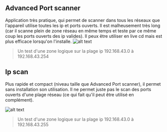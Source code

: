 Advanced Port scanner
---
Application très pratique, qui permet de scanner dans tous les réseaux que l'appareil utilise toutes les ip et ports ouverts.
Il est malheusement très long (car il scanne plein de zone réseau en même temps et teste par ce même coup les ports ouverts des ip valides). Il peux être utiliser en live cd mais est plus efficace lorsqu'on l'installe.
![alt text](https://github.com/Eixa6Info/eixa6_vpn/blob/master/img/Applicatif/2019-05-24%2014_48_09-.png)
>Un test d'une zone logique sur la plage ip 192.168.43.0 à 192.168.43.254



Ip scan
----
Plus rapide et compact (niveau taille que Advanced Port scanner), il permet sans installation son utilisation.
Il ne permet juste pas le scan des ports ouverts d'une plage réseau (ce qui fait qu'il peut être utilisé en complément).

![alt text](https://github.com/Eixa6Info/eixa6_vpn/blob/master/img/Applicatif/2019-05-24%2014_36_28-eixa6_vpn_ipscan221.exe%20at%20master%20%C2%B7%20Eixa6Info_eixa6_vpn.png)
>Un test d'une zone logique sur la plage ip 192.168.43.0 à 192.168.43.255


